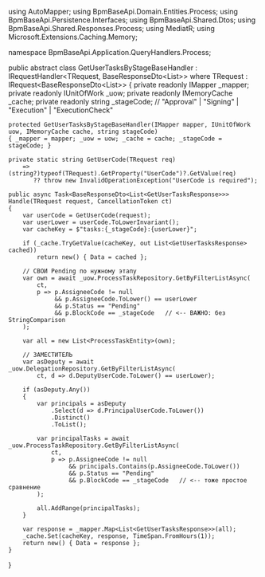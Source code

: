 using AutoMapper;
using BpmBaseApi.Domain.Entities.Process;
using BpmBaseApi.Persistence.Interfaces;
using BpmBaseApi.Shared.Dtos;
using BpmBaseApi.Shared.Responses.Process;
using MediatR;
using Microsoft.Extensions.Caching.Memory;

namespace BpmBaseApi.Application.QueryHandlers.Process;

public abstract class GetUserTasksByStageBaseHandler<TRequest>
    : IRequestHandler<TRequest, BaseResponseDto<List<GetUserTasksResponse>>>
    where TRequest : IRequest<BaseResponseDto<List<GetUserTasksResponse>>>
{
    private readonly IMapper _mapper;
    private readonly IUnitOfWork _uow;
    private readonly IMemoryCache _cache;
    private readonly string _stageCode; // "Approval" | "Signing" | "Execution" | "ExecutionCheck"

    protected GetUserTasksByStageBaseHandler(IMapper mapper, IUnitOfWork uow, IMemoryCache cache, string stageCode)
    { _mapper = mapper; _uow = uow; _cache = cache; _stageCode = stageCode; }

    private static string GetUserCode(TRequest req)
        => (string?)typeof(TRequest).GetProperty("UserCode")?.GetValue(req)
           ?? throw new InvalidOperationException("UserCode is required");

    public async Task<BaseResponseDto<List<GetUserTasksResponse>>> Handle(TRequest request, CancellationToken ct)
    {
        var userCode = GetUserCode(request);
        var userLower = userCode.ToLowerInvariant();
        var cacheKey = $"tasks:{_stageCode}:{userLower}";

        if (_cache.TryGetValue(cacheKey, out List<GetUserTasksResponse> cached))
            return new() { Data = cached };

        // СВОИ Pending по нужному этапу
        var own = await _uow.ProcessTaskRepository.GetByFilterListAsync(
            ct,
            p => p.AssigneeCode != null
                 && p.AssigneeCode.ToLower() == userLower
                 && p.Status == "Pending"
                 && p.BlockCode == _stageCode   // <-- ВАЖНО: без StringComparison
        );

        var all = new List<ProcessTaskEntity>(own);

        // ЗАМЕСТИТЕЛЬ
        var asDeputy = await _uow.DelegationRepository.GetByFilterListAsync(
            ct, d => d.DeputyUserCode.ToLower() == userLower);

        if (asDeputy.Any())
        {
            var principals = asDeputy
                .Select(d => d.PrincipalUserCode.ToLower())
                .Distinct()
                .ToList();

            var principalTasks = await _uow.ProcessTaskRepository.GetByFilterListAsync(
                ct,
                p => p.AssigneeCode != null
                     && principals.Contains(p.AssigneeCode.ToLower())
                     && p.Status == "Pending"
                     && p.BlockCode == _stageCode   // <-- тоже простое сравнение
            );

            all.AddRange(principalTasks);
        }

        var response = _mapper.Map<List<GetUserTasksResponse>>(all);
        _cache.Set(cacheKey, response, TimeSpan.FromHours(1));
        return new() { Data = response };
    }
}
